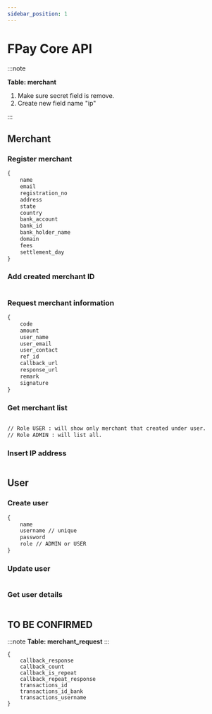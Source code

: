 ```yaml
---
sidebar_position: 1
---
```


# FPay Core API

:::note

**Table: merchant**

1. Make sure secret field is remove.
2. Create new field name "ip"

:::

## Merchant

### Register merchant

```md title="[POST] /merchants"
{
    name
    email
    registration_no
    address
    state
    country
    bank_account
    bank_id
    bank_holder_name
    domain
    fees
    settlement_day
}
```

### Add created merchant ID

```md title="[POST] /merchants"
```

### Request merchant information

```md title="[POST] /merchants/request"
{
    code
    amount
    user_name
    user_email
    user_contact
    ref_id
    callback_url
    response_url
    remark
    signature
}
```

### Get merchant list

```md title="[GET] /merchants"

// Role USER : will show only merchant that created under user.
// Role ADMIN : will list all.

```

### Insert IP address

```md title="[POST] /merchant-requests"
```

## User

### Create user

```md title="[POST] /users"
{
    name
    username // unique
    password
    role // ADMIN or USER
}
```

### Update user

```md title="[PUT] /users" 
```

### Get user details

```md title="[GET] /users/:id"
```

## TO BE CONFIRMED ###

:::note
**Table: merchant_request**
:::

```
{
    callback_response
    callback_count           
    callback_is_repeat       
    callback_repeat_response 
    transactions_id          
    transactions_id_bank     
    transactions_username  
}
```